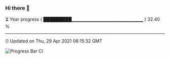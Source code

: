 ### Hi there 👋

⏳ Year progress { █████████▁▁▁▁▁▁▁▁▁▁▁▁▁▁▁▁▁▁▁▁▁ } 32.40 %

---

⏰ Updated on Thu, 29 Apr 2021 06:15:32 GMT

![Progress Bar CI](https://github.com/liununu/liununu/workflows/Progress%20Bar%20CI/badge.svg)
